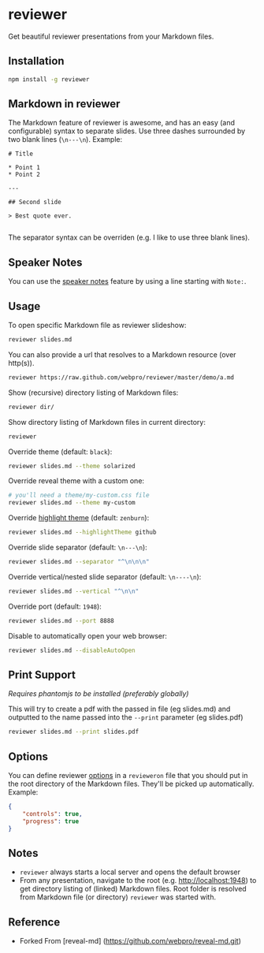 # reviewer

Get beautiful reviewer presentations from your Markdown files.


## Installation

``` bash
npm install -g reviewer
```

## Markdown in reviewer

The Markdown feature of reviewer is awesome, and has an easy (and configurable) syntax to separate slides.
Use three dashes surrounded by two blank lines (`\n---\n`).
Example:

``` text
# Title

* Point 1
* Point 2

---

## Second slide

> Best quote ever.


```

The separator syntax can be overriden (e.g. I like to use three blank lines).

## Speaker Notes

You can use the [speaker notes](https://github.com/hakimel/reviewer#speaker-notes) feature by using a line starting with `Note:`.


## Usage

To open specific Markdown file as reviewer slideshow:

``` bash
reviewer slides.md
```

You can also provide a url that resolves to a Markdown resource (over http(s)).

``` bash
reviewer https://raw.github.com/webpro/reviewer/master/demo/a.md
```

Show (recursive) directory listing of Markdown files:

``` bash
reviewer dir/
```

Show directory listing of Markdown files in current directory:

``` bash
reviewer
```

Override theme (default: `black`):

``` bash
reviewer slides.md --theme solarized
```

Override reveal theme with a custom one:

``` bash
# you'll need a theme/my-custom.css file
reviewer slides.md --theme my-custom
```

Override [highlight theme](https://github.com/isagalaev/highlight.js/tree/master/src/styles) (default: `zenburn`):

``` bash
reviewer slides.md --highlightTheme github
```

Override slide separator (default: `\n---\n`):

``` bash
reviewer slides.md --separator "^\n\n\n"
```

Override vertical/nested slide separator (default: `\n----\n`):

``` bash
reviewer slides.md --vertical "^\n\n"
```

Override port (default: `1948`):

``` bash
reviewer slides.md --port 8888
```

Disable to automatically open your web browser:

``` bash
reviewer slides.md --disableAutoOpen
```

## Print Support

*Requires phantomjs to be installed (preferably globally)*

This will try to create a pdf with the passed in file (eg slides.md) and outputted to the name passed into the `--print` parameter (eg slides.pdf)

``` bash
reviewer slides.md --print slides.pdf
```

## Options

You can define reviewer [options](https://github.com/hakimel/reviewer#configuration) in a `revieweron` file that you should put in the root directory of the Markdown files. They'll be picked up automatically. Example:

``` json
{
    "controls": true,
    "progress": true
}
```

## Notes

* `reviewer` always starts a local server and opens the default browser
* From any presentation, navigate to the root (e.g. [http://localhost:1948](http://localhost:1948)) to get directory listing of (linked) Markdown files. Root folder is resolved from Markdown file (or directory) `reviewer` was started with.

## Reference

* Forked From [reveal-md] (https://github.com/webpro/reveal-md.git)